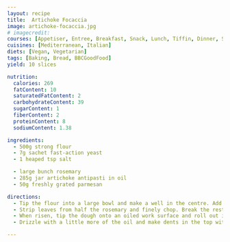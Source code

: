 ```yaml
---
layout: recipe
title:  Artichoke Focaccia
image: artichoke-focaccia.jpg
# imagecredit:
courses: [Appetiser, Entree, Breakfast, Snack, Lunch, Tiffin, Dinner, Supper]
cuisines: [Mediterranean, Italian]
diets: [Vegan, Vegetarian]
tags: [Baking, Bread, BBCGoodFood]
yield: 10 slices

nutrition:
  calories: 269
  fatContent: 10
  saturatedFatContent: 2
  carbohydrateContent: 39
  sugarContent: 1
  fiberContent: 2
  proteinContent: 8
  sodiumContent: 1.38

ingredients:
  - 500g strong flour
  - 7g sachet fast-action yeast
  - 1 heaped tsp salt

  - large bunch rosemary
  - 285g jar artichoke antipasti in oil
  - 50g freshly grated parmesan

directions:
  - Tip the flour into a large bowl and make a well in the centre. Add the yeast and salt, then gradually pour in 350ml tepid water, stirring as you go. Bring the dough together with a spoon, then with your hands. It should be soft, but not too sticky or wet. If it won’t come together, pour in a little extra water; if the dough is too wet, add extra flour. Tip onto a floured work surface and knead for about 10 mins, or until it’s smooth, soft and springs back when pushed with a finger. Leave to rise in an oiled bowl covered with cling film in a warm place for 1 hr or Packed with summer flavours until the dough has doubled in size.
  - Strip leaves from half the rosemary and finely chop. Break the rest into smaller pieces. Drain the artichokes, reserving the oil, and chop into chunks.
  - When risen, tip the dough onto an oiled work surface and roll out into a 35 x 45cm rectangle. Slip an oiled baking sheet under half of the dough. Top the half with artichokes, all the Parmesan and rosemary. Grind over black pepper and drizzle with a little of the reserved oil. Fold over the other dough half, pressing the edges together and under to seal. Leave to rise in a warm place, covered with the oiled cling film, for 30 mins. Heat oven to fan 220°C.
  - Drizzle with a little more of the oil and make dents in the top with your fingers. Pop the rosemary sprigs into the dents and grate over a little more cheese. Bake for 15 mins, until golden and risen. Cool on a rack for 30 mins, cut into squares and serve.

---
```

